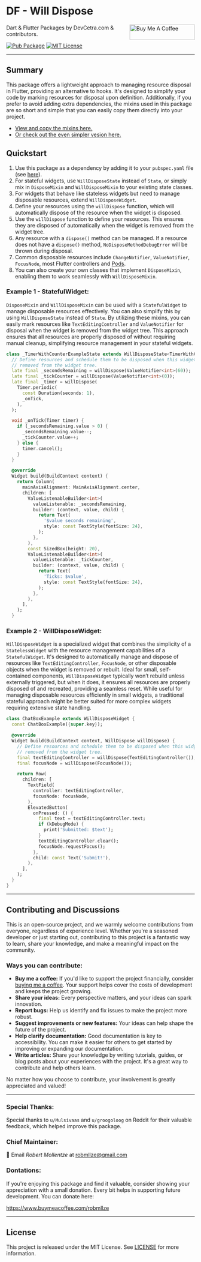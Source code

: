 # DF - Will Dispose

<a href="https://www.buymeacoffee.com/robmllze" target="_blank"><img align="right" src="https://cdn.buymeacoffee.com/buttons/default-orange.png" alt="Buy Me A Coffee" height="41" width="174"></a>

Dart & Flutter Packages by DevCetra.com & contributors.

[![Pub Package](https://img.shields.io/pub/v/df_will_dispose.svg)](https://pub.dev/packages/df_will_dispose)
[![MIT License](https://img.shields.io/badge/License-MIT-blue.svg)](https://raw.githubusercontent.com/robmllze/df_will_dispose/main/LICENSE)

---

## Summary

This package offers a lightweight approach to managing resource disposal in Flutter, providing an alternative to hooks. It's designed to simplify your code by marking resources for disposal upon definition. Additionally, if you prefer to avoid adding extra dependencies, the mixins used in this package are so short and simple that you can easily copy them directly into your project.

- [View and copy the mixins here.](https://github.com/robmllze/df_will_dispose/blob/main/lib/src/will_dispose_mixin.dart)
- [Or check out the even simpler vesion here.](https://github.com/robmllze/df_will_dispose/blob/main/copy_me/simple_will_dispose_mixin.dart)

## Quickstart

1. Use this package as a dependency by adding it to your `pubspec.yaml` file (see [here](https://pub.dev/packages/df_will_dispose/install)).
2. For stateful widgets, use `WillDisposeState` instead of `State`, or simply mix in `DisposeMixin` and `WillDisposeMixin` to your existing state classes.
3. For widgets that behave like stateless widgets but need to manage disposable resources, extend `WillDisposeWidget`.
4. Define your resources using the `willDispose` function, which will automatically dispose of the resource when the widget is disposed.
5. Use the `willDispose` function to define your resources. This ensures they are disposed of automatically when the widget is removed from the widget tree.
6. Any resource with a `dispose()` method can be managed. If a resource does not have a `dispose()` method, `NoDisposeMethodDebugError` will be thrown during disposal.
7. Common disposable resources include `ChangeNotifier`, `ValueNotifier`, `FocusNode`, most Flutter controllers and [Pods](https://pub.dev/packages/df_pod).
8. You can also create your own classes that implement `DisposeMixin`, enabling them to work seamlessly with `WillDisposeMixin`.

### Example 1 - StatefulWidget:

`DisposeMixin` and `WillDisposeMixin` can be used with a `StatefulWidget` to manage disposable resources effectively. You can also simplify this by using `WillDisposeState` instead of `State`. By utilizing these mixins, you can easily mark resources like `TextEditingController` and `ValueNotifier` for disposal when the widget is removed from the widget tree. This approach ensures that all resources are properly disposed of without requiring manual cleanup, simplifying resource management in your stateful widgets.

```dart
class _TimerWithCounterExampleState extends WillDisposeState<TimerWithCounterExample> {
  // Define resources and schedule them to be disposed when this widget ia
  // removed from the widget tree.
  late final _secondsRemaining = willDispose(ValueNotifier<int>(60));
  late final _tickCounter = willDispose(ValueNotifier<int>(0));
  late final _timer = willDispose(
    Timer.periodic(
      const Duration(seconds: 1),
      _onTick,
    ),
  );

  void _onTick(Timer timer) {
    if (_secondsRemaining.value > 0) {
      _secondsRemaining.value--;
      _tickCounter.value++;
    } else {
      timer.cancel();
    }
  }

  @override
  Widget build(BuildContext context) {
    return Column(
      mainAxisAlignment: MainAxisAlignment.center,
      children: [
        ValueListenableBuilder<int>(
          valueListenable: _secondsRemaining,
          builder: (context, value, child) {
            return Text(
              '$value seconds remaining',
              style: const TextStyle(fontSize: 24),
            );
          },
        ),
        const SizedBox(height: 20),
        ValueListenableBuilder<int>(
          valueListenable: _tickCounter,
          builder: (context, value, child) {
            return Text(
              'Ticks: $value',
              style: const TextStyle(fontSize: 24),
            );
          },
        ),
      ],
    );
  }
```

### Example 2 - WillDisposeWidget:

`WillDisposeWidget` is a specialized widget that combines the simplicity of a `StatelessWidget` with the resource management capabilities of a `StatefulWidget`. It's designed to automatically manage and dispose of resources like `TextEditingController`, `FocusNode`, or other disposable objects when the widget is removed or rebuilt. Ideal for small, self-contained components, `WillDisposeWidget` typically won’t rebuild unless externally triggered, but when it does, it ensures all resources are properly disposed of and recreated, providing a seamless reset. While useful for managing disposable resources efficiently in small widgets, a traditional stateful approach might be better suited for more complex widgets requiring extensive state handling.

```dart
class ChatBoxExample extends WillDisposeWidget {
  const ChatBoxExample({super.key});

  @override
  Widget build(BuildContext context, WillDispose willDispose) {
    // Define resources and schedule them to be disposed when this widget ia
    // removed from the widget tree.
    final textEditingController = willDispose(TextEditingController());
    final focusNode = willDispose(FocusNode());

    return Row(
      children: [
        TextField(
          controller: textEditingController,
          focusNode: focusNode,
        ),
        ElevatedButton(
          onPressed: () {
            final text = textEditingController.text;
            if (kDebugMode) {
              print('Submitted: $text');
            }
            textEditingController.clear();
            focusNode.requestFocus();
          },
          child: const Text('Submit!'),
        ),
      ],
    );
  }
}
```

---

## Contributing and Discussions

This is an open-source project, and we warmly welcome contributions from everyone, regardless of experience level. Whether you're a seasoned developer or just starting out, contributing to this project is a fantastic way to learn, share your knowledge, and make a meaningful impact on the community.

### Ways you can contribute:

- **Buy me a coffee:** If you'd like to support the project financially, consider [buying me a coffee](https://www.buymeacoffee.com/robmllze). Your support helps cover the costs of development and keeps the project growing.
- **Share your ideas:** Every perspective matters, and your ideas can spark innovation.
- **Report bugs:** Help us identify and fix issues to make the project more robust.
- **Suggest improvements or new features:** Your ideas can help shape the future of the project.
- **Help clarify documentation:** Good documentation is key to accessibility. You can make it easier for others to get started by improving or expanding our documentation.
- **Write articles:** Share your knowledge by writing tutorials, guides, or blog posts about your experiences with the project. It's a great way to contribute and help others learn.

No matter how you choose to contribute, your involvement is greatly appreciated and valued!

---

### Special Thanks:

Special thanks to `u/Mulsivaas` and `u/groogoloog` on Reddit for their valuable feedback, which helped improve this package.

### Chief Maintainer:

📧 Email _Robert Mollentze_ at robmllze@gmail.com

### Dontations:

If you're enjoying this package and find it valuable, consider showing your appreciation with a small donation. Every bit helps in supporting future development. You can donate here:

https://www.buymeacoffee.com/robmllze

---

## License

This project is released under the MIT License. See [LICENSE](https://raw.githubusercontent.com/robmllze/df_bulk_replace/main/LICENSE) for more information.
